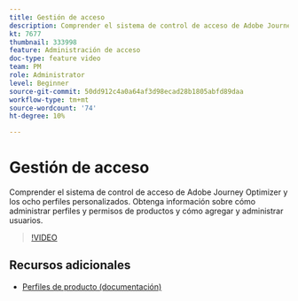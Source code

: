 ```yaml
---
title: Gestión de acceso
description: Comprender el sistema de control de acceso de Adobe Journey Optimizer y los ocho perfiles personalizados. Obtenga información sobre cómo administrar perfiles y permisos de productos y cómo agregar y administrar usuarios.
kt: 7677
thumbnail: 333998
feature: Administración de acceso
doc-type: feature video
team: PM
role: Administrator
level: Beginner
source-git-commit: 50dd912c4a0a64af3d98ecad28b1805abfd89daa
workflow-type: tm+mt
source-wordcount: '74'
ht-degree: 10%

---
```



# Gestión de acceso

Comprender el sistema de control de acceso de Adobe Journey Optimizer y los ocho perfiles personalizados. Obtenga información sobre cómo administrar perfiles y permisos de productos y cómo agregar y administrar usuarios.

>[!VIDEO](https://video.tv.adobe.com/v/333998?quality=12)

## Recursos adicionales

* [Perfiles de producto (documentación)](https://experienceleague.adobe.com/docs/journey-optimizer/using/administration/ootb-product-profiles.html)
